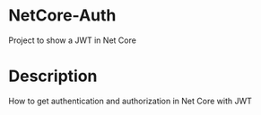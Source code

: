 # NetCore-Auth

Project to show a JWT in Net Core

# Description

How to get authentication and authorization in Net Core with JWT

